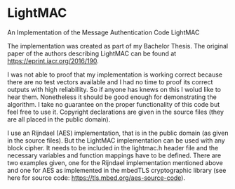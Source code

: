 # LightMAC
An Implementation of the Message Authentication Code LightMAC

The implementation was created as part of my Bachelor Thesis. The original paper of the authors describing LightMAC can be found at https://eprint.iacr.org/2016/190.

I was not able to proof that my implementation is working correct because there are no test vectors available and I had no time to proof its correct outputs with high reliabillity. So if anyone has knews on this I wolud like to hear them. Nonetheless it should be good enough for demonstrating the algorithm. I take no guarantee on the proper functionality of this code but feel free to use it. Copyright declarations are given in the source files (they are all placed in the public domain).

I use an Rijndael (AES) implementation, that is in the public domain (as given in the source files). But the LightMAC implementation can be used with any block cipher. It needs to be included in the lightmac.h header file and the necessary variables and function mappings have to be defined. There are two examples given, one for the Rijndael implementation mentioned above and one for AES as implemented in the mbedTLS cryptographic library (see here for source code: https://tls.mbed.org/aes-source-code).


